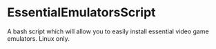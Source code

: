 # EssentialEmulatorsScript
A bash script which will allow you to easily install essential video game emulators. Linux only.
